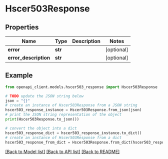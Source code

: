 # Hscer503Response


## Properties

Name | Type | Description | Notes
------------ | ------------- | ------------- | -------------
**error** | **str** |  | [optional] 
**error_description** | **str** |  | [optional] 

## Example

```python
from openapi_client.models.hscer503_response import Hscer503Response

# TODO update the JSON string below
json = "{}"
# create an instance of Hscer503Response from a JSON string
hscer503_response_instance = Hscer503Response.from_json(json)
# print the JSON string representation of the object
print(Hscer503Response.to_json())

# convert the object into a dict
hscer503_response_dict = hscer503_response_instance.to_dict()
# create an instance of Hscer503Response from a dict
hscer503_response_from_dict = Hscer503Response.from_dict(hscer503_response_dict)
```
[[Back to Model list]](../README.md#documentation-for-models) [[Back to API list]](../README.md#documentation-for-api-endpoints) [[Back to README]](../README.md)


